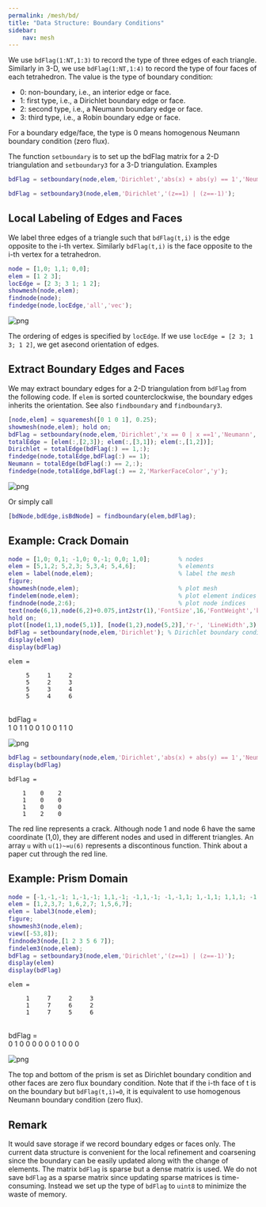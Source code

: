 ```yaml
---
permalink: /mesh/bd/
title: "Data Structure: Boundary Conditions"
sidebar:
    nav: mesh
---
```



We use `bdFlag(1:NT,1:3)` to record the type of three edges of each
triangle. Similarly in 3-D, we use `bdFlag(1:NT,1:4)` to record the type
of four faces of each tetrahedron. The value is the type of boundary
condition:
- 0: non-boundary, i.e., an interior edge or face.
- 1: first type, i.e., a Dirichlet boundary edge or face. 
- 2: second type, i.e., a Neumann boundary edge or face. 
- 3: third type, i.e., a Robin boundary edge or face.

For a boundary edge/face, the type is 0 means homogenous Neumann boundary condition (zero flux).

The function `setboundary` is to set up the bdFlag matrix for a 2-D
triangulation and `setboundary3` for a 3-D triangulation. Examples

```matlab
bdFlag = setboundary(node,elem,'Dirichlet','abs(x) + abs(y) == 1','Neumann','y==0');
```

```matlab
bdFlag = setboundary3(node,elem,'Dirichlet','(z==1) | (z==-1)');
```

## Local Labeling of Edges and Faces

We label three edges of a triangle such that `bdFlag(t,i)` is the edge
opposite to the i-th vertex. Similarly `bdFlag(t,i)` is the face opposite
to the i-th vertex for a tetrahedron.


```matlab
node = [1,0; 1,1; 0,0];
elem = [1 2 3];
locEdge = [2 3; 3 1; 1 2];
showmesh(node,elem);
findnode(node);
findedge(node,locEdge,'all','vec');
```


![png](mesh_figures/bddoc_4_0.png)
​    


The ordering of edges is specified by `locEdge`. If we use `locEdge = [2 3; 1 3; 1 2]`, we get asecond orientation of edges.



## Extract Boundary Edges and Faces

We may extract boundary edges for a 2-D triangulation from `bdFlag` from the following code. If `elem` is sorted counterclockwise, the boundary edges inherits the orientation. See also `findboundary` and `findboundary3`.


```matlab
[node,elem] = squaremesh([0 1 0 1], 0.25);
showmesh(node,elem); hold on;
bdFlag = setboundary(node,elem,'Dirichlet','x == 0 | x ==1','Neumann','y==0');
totalEdge = [elem(:,[2,3]); elem(:,[3,1]); elem(:,[1,2])];
Dirichlet = totalEdge(bdFlag(:) == 1,:);
findedge(node,totalEdge,bdFlag(:) == 1);
Neumann = totalEdge(bdFlag(:) == 2,:); 
findedge(node,totalEdge,bdFlag(:) == 2,'MarkerFaceColor','y');
```

![png](mesh_figures/bddoc_9_0.png)
    

Or simply call

```matlab
[bdNode,bdEdge,isBdNode] = findboundary(elem,bdFlag);
```




## Example: Crack Domain


```matlab
node = [1,0; 0,1; -1,0; 0,-1; 0,0; 1,0];        % nodes
elem = [5,1,2; 5,2,3; 5,3,4; 5,4,6];            % elements
elem = label(node,elem);                        % label the mesh
figure;
showmesh(node,elem);                            % plot mesh
findelem(node,elem);                            % plot element indices
findnode(node,2:6);                             % plot node indices
text(node(6,1),node(6,2)+0.075,int2str(1),'FontSize',16,'FontWeight','bold');
hold on;
plot([node(1,1),node(5,1)], [node(1,2),node(5,2)],'r-', 'LineWidth',3);
bdFlag = setboundary(node,elem,'Dirichlet'); % Dirichlet boundary condition
display(elem)
display(bdFlag)
```


    elem =
    
         5     1     2
         5     2     3
         5     3     4
         5     4     6


​    
​    bdFlag =
​    
        1    0    1
        1    0    0
        1    0    0
        1    1    0




![png](mesh_figures/bddoc_11_1.png)
    



```matlab
bdFlag = setboundary(node,elem,'Dirichlet','abs(x) + abs(y) == 1','Neumann','y==0');
display(bdFlag)
```


    bdFlag =
    
        1    0    2
        1    0    0
        1    0    0
        1    2    0



The red line represents a crack. Although node 1 and node 6 have the same coordinate (1,0), they are different nodes and used in different triangles. An array `u` with `u(1)~=u(6)` represents a discontinous function. Think about a paper cut through the red line. 

## Example: Prism Domain


```matlab
node = [-1,-1,-1; 1,-1,-1; 1,1,-1; -1,1,-1; -1,-1,1; 1,-1,1; 1,1,1; -1,1,1]; 
elem = [1,2,3,7; 1,6,2,7; 1,5,6,7];
elem = label3(node,elem);
figure;
showmesh3(node,elem);
view([-53,8]);
findnode3(node,[1 2 3 5 6 7]);
findelem3(node,elem);
bdFlag = setboundary3(node,elem,'Dirichlet','(z==1) | (z==-1)');
display(elem)
display(bdFlag)
```


    elem =
    
         1     7     2     3
         1     7     6     2
         1     7     5     6


​    
​    bdFlag =
​    
        0    1    0    0
        0    0    0    0
        1    0    0    0




![png](mesh_figures/bddoc_15_1.png)
​    

The top and bottom of the prism is set as Dirichlet boundary condition and other faces are zero flux boundary condition. Note that if the i-th face of t is on the boundary but `bdFlag(t,i)=0`, it is equivalent to use homogenous Neumann boundary condition (zero
flux).



## Remark

It would save storage if we record boundary edges or faces only. The current data structure is convenient for the local refinement and coarsening since the boundary can be easily updated along with the change of elements. The matrix `bdFlag` is sparse but a dense matrix is used. We do not save `bdFlag` as a sparse matrix since updating sparse matrices is time-consuming. Instead we set up the type of `bdFlag` to `uint8` to minimize the waste of memory.

